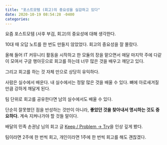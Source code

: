 ```yaml
---
title: "포스트모템 (회고)의 중요성을 실감하고 있다"
date: 2020-10-19 08:54:28 -0400
categories: 
---
```


요즘 포스트모템 (사후 부검, 회고)의 중요성에 대해 생각한다. 


10대 때 오답 노트를 한 번도 만들지 않았었다. 회고의 중요성을 잘 몰랐다. 

올해 들어 IT 커뮤니티 활동을 시작하고 한 모듈의 장을 맡으면서 매달 마지막 주에 다같이 모여서 구글 행아웃으로 회고를 하는데 너무 많은 것을 배우고 깨닫고 있다. 

그리고 회고를 하는 것 자체 만으로 상당히 유익하다. 


사람은 실수에서 배운다. 내 실수에서는 정말 많은 것을 배울 수 있다. 뼈에 아로새겨질 만큼 강하게 깨달게 된다. 

팀 단위로 회고를 공유한다면 남의 실수에서도 배울 수 있다. 


단순히 잘못했던 점을 반성하는 것만이 아니라, <strong>좋았던 것을 찾아내서 명시하는 것도 중요하다.</strong> 계속 지켜나가야 할 것들 말이다. 

배달의 민족 손권남 님의 회고 글 [Keep / Problem -> Try][gwannam]을 인상 깊게 봤다. 

[gwannam]: https://woowabros.github.io/experience/2020/05/13/birth-of-team-culture.html


팀이라면 2주에 한 번씩 회고,  개인이라면 1주에 한 번씩 회고를 해도 괜찮겠다. 
